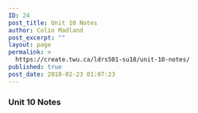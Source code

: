 ```yaml
---
ID: 24
post_title: Unit 10 Notes
author: Colin Madland
post_excerpt: ""
layout: page
permalink: >
  https://create.twu.ca/ldrs501-su18/unit-10-notes/
published: true
post_date: 2018-02-23 01:07:23
---
```

### Unit 10 Notes